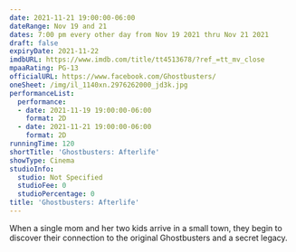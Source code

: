 ```yaml
---
date: 2021-11-21 19:00:00-06:00
dateRange: Nov 19 and 21
dates: 7:00 pm every other day from Nov 19 2021 thru Nov 21 2021
draft: false
expiryDate: 2021-11-22
imdbURL: https://www.imdb.com/title/tt4513678/?ref_=tt_mv_close
mpaaRating: PG-13
officialURL: https://www.facebook.com/Ghostbusters/
oneSheet: /img/il_1140xn.2976262000_jd3k.jpg
performanceList:
  performance:
  - date: 2021-11-19 19:00:00-06:00
    format: 2D
  - date: 2021-11-21 19:00:00-06:00
    format: 2D
runningTime: 120
shortTitle: 'Ghostbusters: Afterlife'
showType: Cinema
studioInfo:
  studio: Not Specified
  studioFee: 0
  studioPercentage: 0
title: 'Ghostbusters: Afterlife'
---
```


When a single mom and her two kids arrive in a small town, they begin to discover their connection to the original Ghostbusters and a secret legacy.